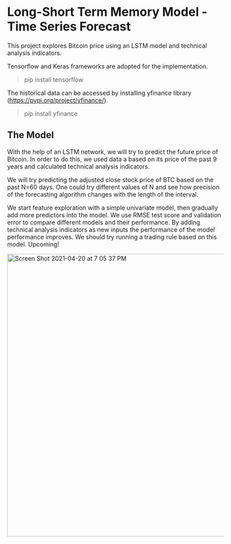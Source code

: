 # Long-Short Term Memory Model - Time Series Forecast

This project explores Bitcoin price using an LSTM model and technical analysis indicators. 

Tensorflow and Keras frameworks are adopted for the implementation.

> pip install tensorflow

The historical data can be accessed by installing yfinance library (https://pypi.org/project/yfinance/).

> pip install yfinance

## The Model

With the help of an LSTM network, we will try to predict the future price of Bitcoin. In order to do this, we used data a based on its price of the past 9 years and calculated technical analysis indicators. 

We will try predicting the adjusted close stock price of BTC based on the past N=60 days. One could try different values of N and see how precision of the forecasting algorithm changes with the length of the interval.

We start feature exploration with a simple univariate model, then gradually add more predictors into the model. We use RMSE test score and validation error to compare different models and their performance. By adding technical analysis indicators as new inputs the performance of the model performance improves. We should try running a trading rule based on this model. Upcoming!



<img width="658" alt="Screen Shot 2021-04-20 at 7 05 37 PM" src="https://user-images.githubusercontent.com/34326154/115470643-078eb680-a20d-11eb-9b27-3d1e54e1b434.png">
